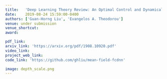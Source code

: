 ```yaml
---
title:   'Deep Learning Theory Review: An Optimal Control and Dynamical Systems Perspective'
date:    2019-08-24 15:59:00-0400
authors: ['Guan-Horng Liu', 'Evangelos A. Theodorou']
venue: under submission
venue_shortcut:
award:

pdf_link:
arxiv_link: 'https://arxiv.org/pdf/1908.10920.pdf'
video_link:
project_web_link:
code_link: 'https://github.com/ghliu/mean-field-fcdnn'

image: depth_scale.png
---
```

<!--
<h5 align="justify"><i>
We propose a specific customization of Dropout, called \textit{Sensor Dropout}, to improve multisensory policy robustness and handle partial failure in the sensor-set. We also introduce an additional auxiliary loss on the policy network in order to reduce jerks during policy switching triggered by an abrupt sensor failure or deactivation/activation. Through the visualization of gradients, we show that the learned policies are conditioned on the same latent states representation despite having diverse observations spaces.
</i></h5>
-->
